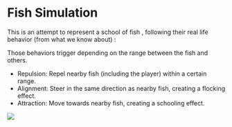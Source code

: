 # Fish Simulation

This is an attempt to represent a school of fish , following their real life behavior (from what we know about) :

Those behaviors trigger depending on the range between the fish and others.

- Repulsion: Repel nearby fish (including the player) within a certain range.
- Alignment: Steer in the same direction as nearby fish, creating a flocking effect.
- Attraction: Move towards nearby fish, creating a schooling effect.

![](./fishy_fishy.gif)

